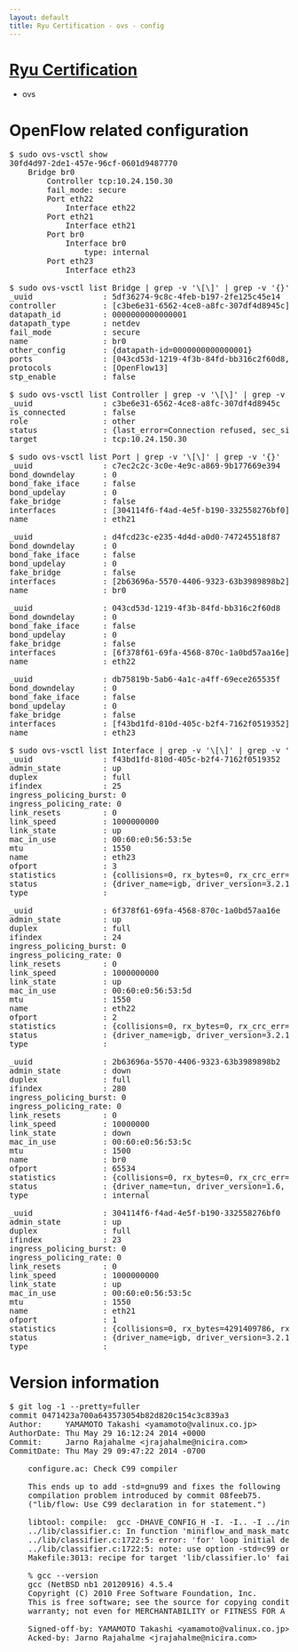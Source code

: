 ```yaml
---
layout: default
title: Ryu Certification - ovs - config
---
```

# [Ryu Certification](http://osrg.github.io/ryu/certification.html)
* ovs 

# OpenFlow related configuration
<pre>
$ sudo ovs-vsctl show
30fd4d97-2de1-457e-96cf-0601d9487770
    Bridge br0
        Controller tcp:10.24.150.30
        fail_mode: secure
        Port eth22
            Interface eth22
        Port eth21
            Interface eth21
        Port br0
            Interface br0
                type: internal
        Port eth23
            Interface eth23

$ sudo ovs-vsctl list Bridge | grep -v '\[\]' | grep -v '{}'
_uuid               : 5df36274-9c8c-4feb-b197-2fe125c45e14
controller          : [c3be6e31-6562-4ce8-a8fc-307df4d8945c]
datapath_id         : 0000000000000001
datapath_type       : netdev
fail_mode           : secure
name                : br0
other_config        : {datapath-id=0000000000000001}
ports               : [043cd53d-1219-4f3b-84fd-bb316c2f60d8, c7ec2c2c-3c0e-4e9c-a869-9b177669e394, d4fcd23c-e235-4d4d-a0d0-747245518f87, db75819b-5ab6-4a1c-a4ff-69ece265535f]
protocols           : [OpenFlow13]
stp_enable          : false

$ sudo ovs-vsctl list Controller | grep -v '\[\]' | grep -v '{}'
_uuid               : c3be6e31-6562-4ce8-a8fc-307df4d8945c
is_connected        : false
role                : other
status              : {last_error=Connection refused, sec_since_connect=1617, sec_since_disconnect=1, state=BACKOFF}
target              : tcp:10.24.150.30

$ sudo ovs-vsctl list Port | grep -v '\[\]' | grep -v '{}'
_uuid               : c7ec2c2c-3c0e-4e9c-a869-9b177669e394
bond_downdelay      : 0
bond_fake_iface     : false
bond_updelay        : 0
fake_bridge         : false
interfaces          : [304114f6-f4ad-4e5f-b190-332558276bf0]
name                : eth21

_uuid               : d4fcd23c-e235-4d4d-a0d0-747245518f87
bond_downdelay      : 0
bond_fake_iface     : false
bond_updelay        : 0
fake_bridge         : false
interfaces          : [2b63696a-5570-4406-9323-63b3989898b2]
name                : br0

_uuid               : 043cd53d-1219-4f3b-84fd-bb316c2f60d8
bond_downdelay      : 0
bond_fake_iface     : false
bond_updelay        : 0
fake_bridge         : false
interfaces          : [6f378f61-69fa-4568-870c-1a0bd57aa16e]
name                : eth22

_uuid               : db75819b-5ab6-4a1c-a4ff-69ece265535f
bond_downdelay      : 0
bond_fake_iface     : false
bond_updelay        : 0
fake_bridge         : false
interfaces          : [f43bd1fd-810d-405c-b2f4-7162f0519352]
name                : eth23

$ sudo ovs-vsctl list Interface | grep -v '\[\]' | grep -v '{}'
_uuid               : f43bd1fd-810d-405c-b2f4-7162f0519352
admin_state         : up
duplex              : full
ifindex             : 25
ingress_policing_burst: 0
ingress_policing_rate: 0
link_resets         : 0
link_speed          : 1000000000
link_state          : up
mac_in_use          : 00:60:e0:56:53:5e
mtu                 : 1550
name                : eth23
ofport              : 3
statistics          : {collisions=0, rx_bytes=0, rx_crc_err=0, rx_dropped=0, rx_errors=0, rx_frame_err=0, rx_over_err=0, rx_packets=0, tx_bytes=2067536204, tx_dropped=0, tx_errors=0, tx_packets=4241669}
status              : {driver_name=igb, driver_version=3.2.10-k, firmware_version=2.10-9}
type                : 

_uuid               : 6f378f61-69fa-4568-870c-1a0bd57aa16e
admin_state         : up
duplex              : full
ifindex             : 24
ingress_policing_burst: 0
ingress_policing_rate: 0
link_resets         : 0
link_speed          : 1000000000
link_state          : up
mac_in_use          : 00:60:e0:56:53:5d
mtu                 : 1550
name                : eth22
ofport              : 2
statistics          : {collisions=0, rx_bytes=0, rx_crc_err=0, rx_dropped=0, rx_errors=0, rx_frame_err=0, rx_over_err=0, rx_packets=0, tx_bytes=3422533892, tx_dropped=0, tx_errors=0, tx_packets=2295106}
status              : {driver_name=igb, driver_version=3.2.10-k, firmware_version=2.10-9}
type                : 

_uuid               : 2b63696a-5570-4406-9323-63b3989898b2
admin_state         : down
duplex              : full
ifindex             : 280
ingress_policing_burst: 0
ingress_policing_rate: 0
link_resets         : 0
link_speed          : 10000000
link_state          : down
mac_in_use          : 00:60:e0:56:53:5c
mtu                 : 1500
name                : br0
ofport              : 65534
statistics          : {collisions=0, rx_bytes=0, rx_crc_err=0, rx_dropped=0, rx_errors=0, rx_frame_err=0, rx_over_err=0, rx_packets=0, tx_bytes=0, tx_dropped=0, tx_errors=0, tx_packets=0}
status              : {driver_name=tun, driver_version=1.6, firmware_version=N/A}
type                : internal

_uuid               : 304114f6-f4ad-4e5f-b190-332558276bf0
admin_state         : up
duplex              : full
ifindex             : 23
ingress_policing_burst: 0
ingress_policing_rate: 0
link_resets         : 0
link_speed          : 1000000000
link_state          : up
mac_in_use          : 00:60:e0:56:53:5c
mtu                 : 1550
name                : eth21
ofport              : 1
statistics          : {collisions=0, rx_bytes=4291409786, rx_crc_err=0, rx_dropped=0, rx_errors=0, rx_frame_err=0, rx_over_err=0, rx_packets=5761017, tx_bytes=0, tx_dropped=0, tx_errors=0, tx_packets=0}
status              : {driver_name=igb, driver_version=3.2.10-k, firmware_version=2.10-9}
type                : 
</pre>

# Version information
<pre>
$ git log -1 --pretty=fuller
commit 0471423a700a643573054b82d820c154c3c839a3
Author:     YAMAMOTO Takashi &lt;yamamoto@valinux.co.jp&gt;
AuthorDate: Thu May 29 16:12:24 2014 +0000
Commit:     Jarno Rajahalme &lt;jrajahalme@nicira.com&gt;
CommitDate: Thu May 29 09:47:22 2014 -0700

    configure.ac: Check C99 compiler
    
    This ends up to add -std=gnu99 and fixes the following
    compilation problem introduced by commit 08feeb75.
    &#40;&quot;lib/flow: Use C99 declaration in for statement.&quot;&#41;
    
    libtool: compile:  gcc -DHAVE_CONFIG_H -I. -I.. -I ../include -I ../lib -I ./lib -Wstrict-prototypes -Wall -Wextra -Wno-sign-compare -Wpointer-arith -Wno-format-zero-length -Wswitch-enum -Wunused-parameter -Wstrict-aliasing -Wbad-function-cast -Wcast-align -Wmissing-prototypes -Wmissing-field-initializers -g -O2 -MT lib/classifier.lo -MD -MP -MF lib/.deps/classifier.Tpo -c ../lib/classifier.c -o lib/classifier.o
    ../lib/classifier.c: In function 'miniflow_and_mask_matches_flow':
    ../lib/classifier.c:1722:5: error: 'for' loop initial declarations are only allowed in C99 mode
    ../lib/classifier.c:1722:5: note: use option -std=c99 or -std=gnu99 to compile your code
    Makefile:3013: recipe for target 'lib/classifier.lo' failed
    
    % gcc --version
    gcc &#40;NetBSD nb1 20120916&#41; 4.5.4
    Copyright &#40;C&#41; 2010 Free Software Foundation, Inc.
    This is free software; see the source for copying conditions.  There is NO
    warranty; not even for MERCHANTABILITY or FITNESS FOR A PARTICULAR PURPOSE.
    
    Signed-off-by: YAMAMOTO Takashi &lt;yamamoto@valinux.co.jp&gt;
    Acked-by: Jarno Rajahalme &lt;jrajahalme@nicira.com&gt;
</pre>
